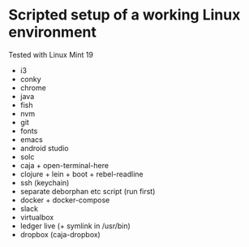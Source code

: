 # Scripted setup of a working Linux environment

Tested with Linux Mint 19

- i3
- conky
- chrome
- java
- fish
- nvm
- git
- fonts
- emacs
- android studio
- solc
- caja + open-terminal-here
- clojure + lein + boot + rebel-readline
- ssh (keychain)
- separate deborphan etc script (run first)
- docker + docker-compose
- slack
- virtualbox
- ledger live (+ symlink in /usr/bin)
- dropbox (caja-dropbox)
